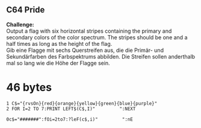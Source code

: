 ## C64 Pride

**Challenge:**  
Output a flag with six horizontal stripes containing the primary and secondary colors of the color spectrum. The stripes should be one and a half times as long as the height of the flag.  
Gib eine Flagge mit sechs Querstreifen aus, die die Primär- und Sekundärfarben des Farbspektrums 
abbilden. Die Streifen sollen anderthalb mal so lang wie die Höhe der Flagge sein.

# 46 bytes

```basic
1 C$="{rvsOn}{red}{orange}{yellow}{green}{blue}{purple}"
2 FOR I=2 TO 7:PRINT LEFT$(C$,I)"         ":NEXT
```
```
0c$="#######":fOi=2to7:?leF(c$,i)"         ":nE
```
